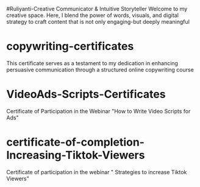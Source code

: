 #Ruliyanti-Creative Communicator & Intuitive Storyteller
Welcome to my creative space. Here, I blend the power of words, visuals, and digital strategy to craft content that is not only engaging-but deeply meaningful
# copywriting-certificates
This certificate serves as a testament to my dedication in enhancing persuasive communication through a structured online copywriting course
# VideoAds-Scripts-Certificates
Certificate of Participation in the Webinar "How to Write Video Scripts for Ads"
# certificate-of-completion-Increasing-Tiktok-Viewers
Certificate of participation in the webinar " Strategies to increase Tiktok Viewers" 
